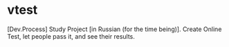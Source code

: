 # vtest
[Dev.Process] Study Project [in Russian (for the time being)]. Create Online Test, let people pass it, and see their results.
